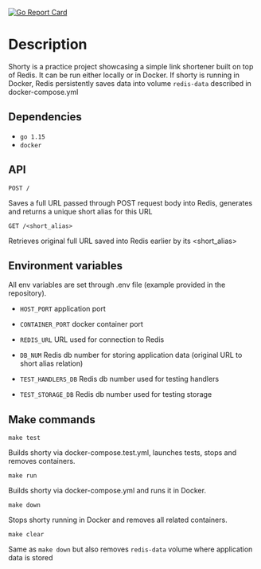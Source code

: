 [![Go Report Card](https://goreportcard.com/badge/github.com/yexelm/shorty)](https://goreportcard.com/report/github.com/yexelm/shorty)

# Description

Shorty is a practice project showcasing a simple link shortener built on top of Redis. It can be run either locally or
in Docker. If shorty is running in Docker, Redis persistently saves data into volume `redis-data` described in
docker-compose.yml

## Dependencies

- `go 1.15`
- `docker`

## API

```
POST /
```

Saves a full URL passed through POST request body into Redis, generates and returns a unique short alias for this URL

```
GET /<short_alias>
```

Retrieves original full URL saved into Redis earlier by its <short_alias>

## Environment variables

All env variables are set through .env file (example provided in the repository).

- `HOST_PORT` application port
- `CONTAINER_PORT` docker container port  
- `REDIS_URL` URL used for connection to Redis
- `DB_NUM` Redis db number for storing application data (original URL to short alias relation)

- `TEST_HANDLERS_DB` Redis db number used for testing handlers
- `TEST_STORAGE_DB` Redis db number used for testing storage

## Make commands

```
make test
```

Builds shorty via docker-compose.test.yml, launches tests, stops and removes containers.

```
make run
```

Builds shorty via docker-compose.yml and runs it in Docker.

```
make down
```

Stops shorty running in Docker and removes all related containers.

```
make clear
```

Same as `make down` but also removes `redis-data` volume where application data is stored

